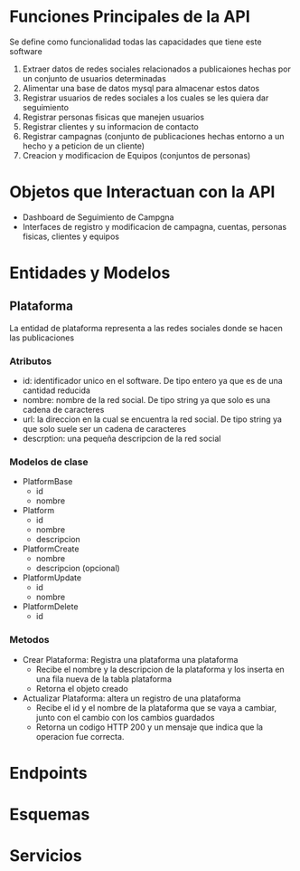 # Funciones Principales de la API
Se define como funcionalidad todas las capacidades que tiene este software
1. Extraer datos de redes sociales relacionados a publicaiones hechas por un conjunto de usuarios determinadas
2. Alimentar una base de datos mysql para almacenar estos datos
3. Registrar usuarios de redes sociales a los cuales se les quiera dar seguimiento
4. Registrar personas fisicas que manejen usuarios 
5. Registrar clientes y su informacion de contacto
6. Registrar campagnas (conjunto de publicaciones hechas entorno a un hecho y a peticion de un cliente)
7. Creacion y modificacion de Equipos (conjuntos de personas)
# Objetos que Interactuan con la API
- Dashboard de Seguimiento de Campgna
- Interfaces de registro y modificacion de campagna, cuentas, personas fisicas, clientes y equipos
# Entidades y Modelos
## Plataforma
La entidad de plataforma representa a las redes sociales donde se hacen las publicaciones
### Atributos
- id: identificador unico en el software. De tipo entero ya que es de una cantidad reducida
- nombre: nombre de la red social. De tipo string ya que solo es una cadena de caracteres
- url: la direccion en la cual se encuentra la red social. De tipo string ya que solo suele ser un cadena de caracteres
- descrption: una pequeña descripcion de la red social
### Modelos de clase
- PlatformBase
    - id
    - nombre
- Platform
    - id
    - nombre 
    - descripcion
- PlatformCreate
    - nombre
    - descripcion (opcional)
- PlatformUpdate
    - id 
    - nombre
- PlatformDelete
    - id
### Metodos
- Crear Plataforma: Registra una plataforma una plataforma 
    - Recibe el nombre y la descripcion de la plataforma y los inserta en una fila nueva de la tabla plataforma
    - Retorna el objeto creado
- Actualizar Plataforma: altera un registro de una plataforma 
    - Recibe el id y el nombre de la plataforma que se vaya a cambiar, junto con el cambio con los cambios guardados 
    - Retorna un codigo HTTP 200 y un mensaje que indica que la operacion fue correcta.
# Endpoints
# Esquemas
# Servicios
